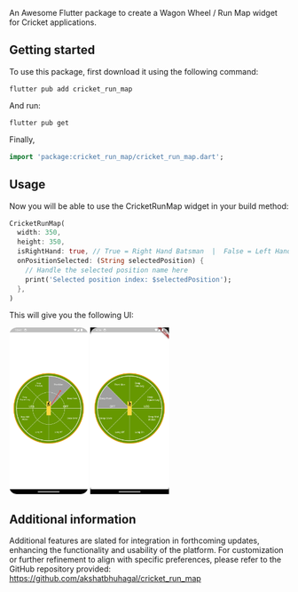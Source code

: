 
An Awesome Flutter package to create a Wagon Wheel / Run Map widget for Cricket applications.

## Getting started

To use this package, first download it using the following command:

```
flutter pub add cricket_run_map
```

And run:

```
flutter pub get
```

Finally,

```dart
import 'package:cricket_run_map/cricket_run_map.dart';
```

## Usage

Now you will be able to use the CricketRunMap widget in your build method:

```dart
CricketRunMap(
  width: 350,
  height: 350,
  isRightHand: true, // True = Right Hand Batsman  |  False = Left Hand Batsman
  onPositionSelected: (String selectedPosition) {
    // Handle the selected position name here
    print('Selected position index: $selectedPosition');
  },
)
```

This will give you the following UI:

<img src="https://github.com/akshatbhuhagal/cricket_run_map/blob/master/assets/screenshot/img2.png" height="300px"> <img src="https://github.com/akshatbhuhagal/cricket_run_map/blob/master/assets/screenshot/img.png" height="300px">

## Additional information

Additional features are slated for integration in forthcoming updates, enhancing the functionality and usability of the platform. 
For customization or further refinement to align with specific preferences, please refer to the GitHub repository provided: https://github.com/akshatbhuhagal/cricket_run_map
